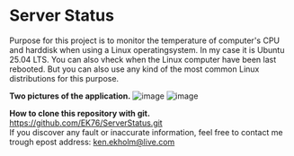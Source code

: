 # Server Status
Purpose for this project is to monitor the temperature of computer's CPU and harddisk when using a Linux operatingsystem. In my case it is Ubuntu 25.04 LTS.
You can also vheck when the Linux computer have been last rebooted. But you can also use any kind of the most common Linux distributions for this purpose.

**Two pictures of the application.**
![image](https://github.com/user-attachments/assets/95aaf302-ddfd-45f1-aec9-0f0012a2b11a)
![image](https://github.com/user-attachments/assets/92811a9f-766a-4b51-a065-d6da2243e2f4)

**How to clone this repository with git.**
https://github.com/EK76/ServerStatus.git<br/>
If you discover any fault or inaccurate information, feel free to contact me trough epost address: ken.ekholm@live.com
